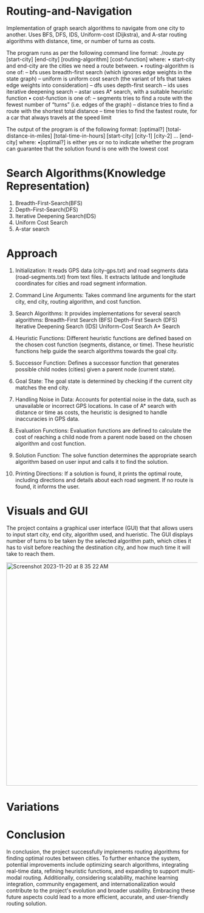 # Routing-and-Navigation
Implementation of graph search algorithms to navigate from one city to another. Uses BFS, DFS, IDS, Uniform-cost (Dijkstra), and A-star routing algorithms with distance, time, or number of turns as costs.

The program runs as per the following command line format:
./route.py [start-city] [end-city] [routing-algorithm] [cost-function]
where:
• start-city and end-city are the cities we need a route between. • routing-algorithm is one of:
  – bfs uses breadth-first search (which ignores edge weights in the state graph)
  – uniform is uniform cost search (the variant of bfs that takes edge weights into consideration)
  – dfs uses depth-first search
  – ids uses iterative deepening search
  – astar uses A* search, with a suitable heuristic function
• cost-function is one of:
  – segments tries to find a route with the fewest number of “turns” (i.e. edges of the graph)
  – distance tries to find a route with the shortest total distance
  – time tries to find the fastest route, for a car that always travels at the speed limit

The output of the program is of the following format:
[optimal?] [total-distance-in-miles] [total-time-in-hours] [start-city] [city-1] [city-2] ... [end-city]
where:
•[optimal?] is either yes or no to indicate whether the program can guarantee that the solution found is one with the lowest cost

# Search Algorithms(Knowledge Representation)
1. Breadth-First-Search(BFS)
2. Depth-First-Search(DFS)
3. Iterative Deepening Search(IDS)
4. Uniform Cost Search
5. A-star search

# Approach
1. Initialization:
It reads GPS data (city-gps.txt) and road segments data (road-segments.txt) from text files.
It extracts latitude and longitude coordinates for cities and road segment information.

2. Command Line Arguments:
Takes command line arguments for the start city, end city, routing algorithm, and cost function.

3. Search Algorithms:
It provides implementations for several search algorithms:
Breadth-First Search (BFS)
Depth-First Search (DFS)
Iterative Deepening Search (IDS)
Uniform-Cost Search
A* Search

4. Heuristic Functions:
Different heuristic functions are defined based on the chosen cost function (segments, distance, or time).
These heuristic functions help guide the search algorithms towards the goal city.

5. Successor Function:
Defines a successor function that generates possible child nodes (cities) given a parent node (current state).

6. Goal State:
The goal state is determined by checking if the current city matches the end city.

7. Handling Noise in Data:
Accounts for potential noise in the data, such as unavailable or incorrect GPS locations.
In case of A* search with distance or time as costs, the heuristic is designed to handle inaccuracies in GPS data.

8. Evaluation Functions:
Evaluation functions are defined to calculate the cost of reaching a child node from a parent node based on the chosen algorithm and cost function.

9. Solution Function:
The solve function determines the appropriate search algorithm based on user input and calls it to find the solution.

10. Printing Directions:
If a solution is found, it prints the optimal route, including directions and details about each road segment.
If no route is found, it informs the user.


# Visuals and GUI
The project contains a graphical user interface (GUI) that that allows users to input start city, end city, algorithm used, and hueristic. The GUI displays number of turns to be taken by the selected algorithm path, which cities it has to visit before reaching the destination city, and how much time it will take to reach them.

<img width="587" alt="Screenshot 2023-11-20 at 8 35 22 AM" src="https://github.com/Vaibhav-09-P/Routing-and-Navigation/assets/134619542/52701c9c-a42f-43cc-9c5d-77b6cc2e0d75">


# Variations
 


# Conclusion
In conclusion, the project successfully implements routing algorithms for finding optimal routes between cities. To further enhance the system, potential improvements include optimizing search algorithms, integrating real-time data, refining heuristic functions, and expanding to support multi-modal routing. Additionally, considering scalability, machine learning integration, community engagement, and internationalization would contribute to the project's evolution and broader usability. Embracing these future aspects could lead to a more efficient, accurate, and user-friendly routing solution.

